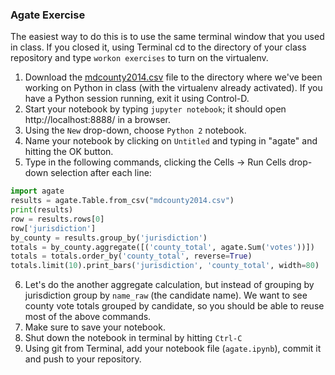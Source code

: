 
### Agate Exercise

  The easiest way to do this is to use the same terminal window that you used in class. If you closed it, using Terminal cd to the directory of your class repository and type `workon exercises` to turn on the virtualenv.

  1. Download the [mdcounty2014.csv](https://raw.githubusercontent.com/dwillis/smpa3193-exercises/master/mdcounty2014.csv) file to the directory where we've been working on Python in class (with the virtualenv already activated). If you have a Python session running, exit it using Control-D.
  2. Start your notebook by typing `jupyter notebook`; it should open http://localhost:8888/ in a browser.
  3. Using the `New` drop-down, choose `Python 2` notebook.
  4. Name your notebook by clicking on `Untitled` and typing in "agate" and hitting the OK button.
  5. Type in the following commands, clicking the Cells -> Run Cells drop-down selection after each line:

  ```python
  import agate
  results = agate.Table.from_csv("mdcounty2014.csv")
  print(results)
  row = results.rows[0]
  row['jurisdiction']
  by_county = results.group_by('jurisdiction')
  totals = by_county.aggregate([('county_total', agate.Sum('votes'))])
  totals = totals.order_by('county_total', reverse=True)
  totals.limit(10).print_bars('jurisdiction', 'county_total', width=80)
  ```

  6. Let's do the another aggregate calculation, but instead of grouping by jurisdiction group by `name_raw` (the candidate name). We want to see county vote totals grouped by candidate, so you should be able to reuse most of the above commands.
  7. Make sure to save your notebook.
  8. Shut down the notebook in terminal by hitting `Ctrl-C`
  9. Using git from Terminal, add your notebook file (`agate.ipynb`), commit it and push to your repository.
